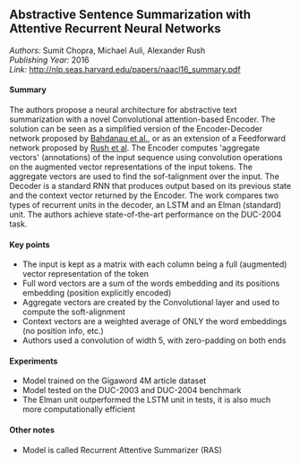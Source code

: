 ## Abstractive Sentence Summarization with Attentive Recurrent Neural Networks
_Authors:_ Sumit Chopra, Michael Auli, Alexander Rush    
_Publishing Year:_ 2016    
_Link:_ http://nlp.seas.harvard.edu/papers/naacl16_summary.pdf       

#### Summary
The authors propose a neural architecture for abstractive text summarization with a novel Convolutional attention-based Encoder. The solution can be seen as a simplified version of the Encoder-Decoder network proposed by [Bahdanau et al.](jointly-learn-to-align-and-translate.md), or as an extension of a Feedforward network proposed by [Rush et al](neural-attn-abs-sent-summ.md). The Encoder computes 'aggregate vectors' (annotations) of the input sequence using convolution operations on the augmented vector representations of the input tokens. The aggregate vectors are used to find the sof-talignment over the input. The Decoder is a standard RNN that produces output based on its previous state and the context vector returned by the Encoder. The work compares two types of recurrent units in the decoder, an LSTM and an Elman (standard) unit. The authors achieve state-of-the-art performance on the DUC-2004 task.

#### Key points
- The input is kept as a matrix with each column being a full (augmented) vector representation of the token 
- Full word vectors are a sum of the words embedding and its positions embedding (position explicitly encoded)
- Aggregate vectors are created by the Convolutional layer and used to compute the soft-alignment
- Context vectors are a weighted average of ONLY the word embeddings (no position info, etc.)
- Authors used a convolution of width 5, with zero-padding on both ends

#### Experiments
- Model trained on the Gigaword 4M article dataset
- Model tested on the DUC-2003 and DUC-2004 benchmark
- The Elman unit outperformed the LSTM unit in tests, it is also much more computationally efficient

#### Other notes
- Model is called Recurrent Attentive Summarizer (RAS)
